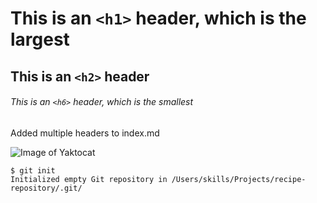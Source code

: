 # This is an `<h1>` header, which is the largest

## This is an `<h2>` header

###### This is an `<h6>` header, which is the smallest

Added multiple headers to index.md

![Image of Yaktocat](https://octodex.github.com/images/yaktocat.png)

```
$ git init
Initialized empty Git repository in /Users/skills/Projects/recipe-repository/.git/
```
